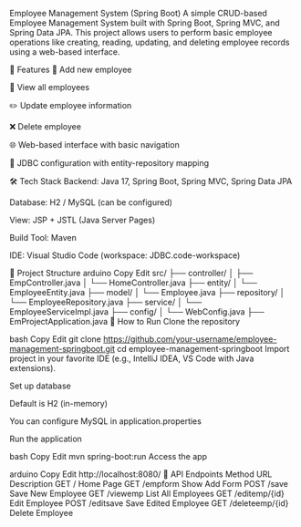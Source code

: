  Employee Management System (Spring Boot)
A simple CRUD-based Employee Management System built with Spring Boot, Spring MVC, and Spring Data JPA. This project allows users to perform basic employee operations like creating, reading, updating, and deleting employee records using a web-based interface.

🚀 Features
📝 Add new employee

👀 View all employees

✏️ Update employee information

❌ Delete employee

🌐 Web-based interface with basic navigation

🔗 JDBC configuration with entity-repository mapping

🛠️ Tech Stack
Backend: Java 17, Spring Boot, Spring MVC, Spring Data JPA

Database: H2 / MySQL (can be configured)

View: JSP + JSTL (Java Server Pages)

Build Tool: Maven

IDE: Visual Studio Code (workspace: JDBC.code-workspace)

📁 Project Structure
arduino
Copy
Edit
src/
├── controller/
│   ├── EmpController.java
│   └── HomeController.java
├── entity/
│   └── EmployeeEntity.java
├── model/
│   └── Employee.java
├── repository/
│   └── EmployeeRepository.java
├── service/
│   └── EmployeeServiceImpl.java
├── config/
│   └── WebConfig.java
├── EmProjectApplication.java
🔧 How to Run
Clone the repository

bash
Copy
Edit
git clone https://github.com/your-username/employee-management-springboot.git
cd employee-management-springboot
Import project in your favorite IDE (e.g., IntelliJ IDEA, VS Code with Java extensions).

Set up database

Default is H2 (in-memory)

You can configure MySQL in application.properties

Run the application

bash
Copy
Edit
mvn spring-boot:run
Access the app

arduino
Copy
Edit
http://localhost:8080/
🧪 API Endpoints
Method	URL	Description
GET	/	Home Page
GET	/empform	Show Add Form
POST	/save	Save New Employee
GET	/viewemp	List All Employees
GET	/editemp/{id}	Edit Employee
POST	/editsave	Save Edited Employee
GET	/deleteemp/{id}	Delete Employee
